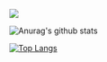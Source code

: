 ![](https://komarev.com/ghpvc/?username=antonkomarev&color=blue	)

![Anurag's github stats](https://github-readme-stats.vercel.app/api?username=Jackintos&show_icons=true&theme=tokyonight)


[![Top Langs](https://github-readme-stats.vercel.app/api/top-langs/?username=anuraghazra&layout=compact)](https://github.com/anuraghazra/github-readme-stats)
